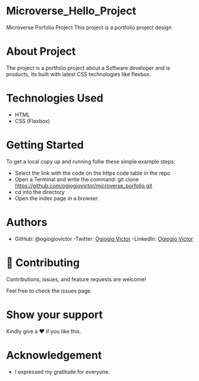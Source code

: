# Microverse_Hello_Project
Microverse Porfolio Project
This project is a portfolio project design

# About Project
The project is a portfolio project about a Software developer and is products, Its built with latest 
CSS technologies like flexbox.

# Technologies Used
- HTML
- CSS (Flexbox)

# Getting Started
To get a local copy up and running follw these simple example steps:

- Select the link with the code on the https code table in the repo
- Open a Terminal and write the command: git clone https://github.com/ogiogiovictor/microverse_porfolio.git
- cd into the directory
- Open the index page in a browser.


# Authors
- GitHub: @ogiogiovictor
-Twitter: [Ogiogio Victor](https://twitter.com/a0df623fb9d9482)
-LinkedIn:  [Ogiogio Victor](https://www.linkedin.com/in/ogiogio-victor-a096a0181/)

# 🤝 Contributing
Contributions, issues, and feature requests are welcome!

Feel free to check the issues page.

# Show your support
Kindly give a :hearts: if you like this.

# Acknowledgement
- I expressed my gratitude for everyone.


